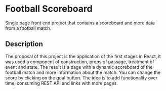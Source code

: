 <h1>Football Scoreboard</h1>
<span>Single page front end project that contains a scoreboard and more data from a football match.</span>


<h2>Description</h2>
<span>The proposal of this project is the application of the first stages in React, it was used a component of construction, props of passage, treatment of event and state. The result is a page with a dynamic scoreboard of the football match and more information about the match. You can change the score by clicking on the goal button.
The idea is to add functionality over time, consuming REST API and links with more pages.</span>
